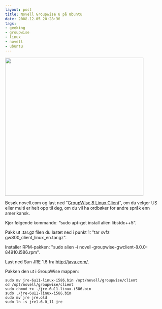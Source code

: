 ```yaml
---
layout: post
title: Novell Groupwise 8 på Ubuntu
date: 2008-12-05 20:28:30
tags: 
- geeking
- groupwise
- linux
- novell
- ubuntu
---
```

<img src="http://pjatt.net/images/2008/12/groupwise-8-linux.png" alt="" title="Groupwise 8 Ubuntu" width="449" height="449" class="aligncenter size-full wp-image-688"  />

Besøk novell.com og last ned "<a href="http://download.novell.com/Download?buildid=v3w3LYhP1vU~">GroupWise 8 Linux Client</a>", om du velger US eller multi er helt opp til deg, om du vil ha ordbøker for andre språk enn amerikansk.

Kjør følgende kommando: “sudo apt-get install alien libstdc++5“.

Pakk ut .tar.gz filen du lastet ned i punkt 1: "tar xvfz gw800_client_linux_en.tar.gz".

Installer RPM-pakken: "sudo alien -i novell-groupwise-gwclient-8.0.0-84910.i586.rpm".

Last ned Sun JRE 1.6 fra <a href="http://java.com/">http://java.com/</a>.

Pakken den ut i GroupWise mappen:

	sudo mv jre-6u11-linux-i586.bin /opt/novell/groupwise/client
	cd /opt/novell/groupwise/client
	sudo chmod +x ./jre-6u11-linux-i586.bin
	sudo ./jre-6u11-linux-i586.bin
	sudo mv jre jre.old
	sudo ln -s jre1.6.0_11 jre